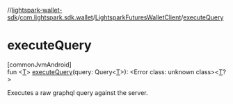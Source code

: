 //[lightspark-wallet-sdk](../../../index.md)/[com.lightspark.sdk.wallet](../index.md)/[LightsparkFuturesWalletClient](index.md)/[executeQuery](execute-query.md)

# executeQuery

[commonJvmAndroid]\
fun &lt;[T](execute-query.md)&gt; [executeQuery](execute-query.md)(query: Query&lt;[T](execute-query.md)&gt;): &lt;Error class: unknown class&gt;&lt;[T](execute-query.md)?&gt;

Executes a raw graphql query against the server.
